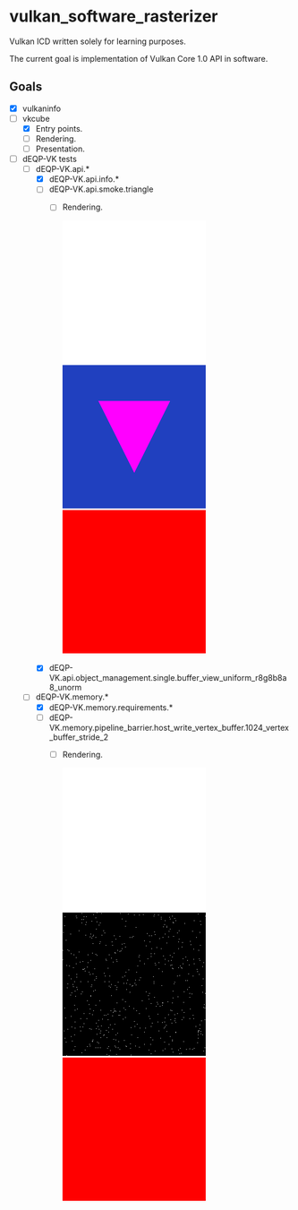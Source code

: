 # vulkan_software_rasterizer

Vulkan ICD written solely for learning purposes.

The current goal is implementation of Vulkan Core 1.0 API in software.

## Goals
- [x] vulkaninfo
- [ ] vkcube
  - [x] Entry points.
  - [ ] Rendering.
  - [ ] Presentation.
- [ ] dEQP-VK tests
  - [ ] dEQP-VK.api.*
    - [x] dEQP-VK.api.info.*
    - [ ] dEQP-VK.api.smoke.triangle
      - [ ] Rendering.

        ![Result](assets/deqp-vk/dEQP-VK.api.smoke.triangle_Result.PNG)![Reference](assets/deqp-vk/dEQP-VK.api.smoke.triangle_Reference.PNG)![ErrorMask](assets/deqp-vk/dEQP-VK.api.smoke.triangle_ErrorMask.PNG)
    - [x] dEQP-VK.api.object_management.single.buffer_view_uniform_r8g8b8a8_unorm
  - [ ] dEQP-VK.memory.*
    - [x] dEQP-VK.memory.requirements.*
    - [ ] dEQP-VK.memory.pipeline_barrier.host_write_vertex_buffer.1024_vertex_buffer_stride_2
      - [ ] Rendering.

        ![Result](assets/deqp-vk/dEQP-VK.memory.pipeline_barrier.host_write_vertex_buffer.1024_vertex_buffer_stride_2_Result.PNG)![Reference](assets/deqp-vk/dEQP-VK.memory.pipeline_barrier.host_write_vertex_buffer.1024_vertex_buffer_stride_2_Reference.PNG)![ErrorMask](assets/deqp-vk/dEQP-VK.memory.pipeline_barrier.host_write_vertex_buffer.1024_vertex_buffer_stride_2_ErrorMask.PNG)

